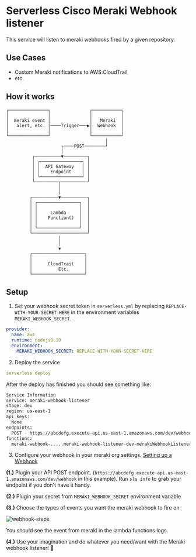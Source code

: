 <!--
title: 'AWS Serverless meraki Webhook Listener example in NodeJS'
description: 'This service will listen to Cisco Meraki webhooks fired by alerts defined on the Meraki platform'
layout: Doc
framework: v1
platform: AWS
language: nodeJS
authorLink: 'https://github.com/gjyoung1974'
authorName: 'Gordon Young'
authorAvatar: ''
-->
# Serverless Cisco Meraki Webhook listener

This service will listen to meraki webhooks fired by a given repository.

## Use Cases

* Custom Meraki notifications to AWS:CloudTrail
* etc.

## How it works

```
┌───────────────┐               ┌───────────┐
│               │               │           │
│  meraki event │               │   Meraki  │
│   alert, etc. │────Trigger───▶│  Webhook  │
│               │               │           │
└───────────────┘               └───────────┘
                                      │
                     ┌────POST────────┘
                     │
          ┌──────────▼─────────┐
          │ ┌────────────────┐ │
          │ │  API Gateway   │ │
          │ │    Endpoint    │ │
          │ └────────────────┘ │
          └─────────┬──────────┘
                    │
                    │
         ┌──────────▼──────────┐
         │ ┌────────────────┐  │
         │ │                │  │
         │ │     Lambda     │  │
         │ │    Function()  │  │
         │ │                │  │
         │ └────────────────┘  │
         └─────────────────────┘
                    │
                    │
                    ▼
         ┌────────────────────┐
         │                    │
         │      CloudTrail    │
         │          Etc.      │
         └────────────────────┘
```

## Setup

1. Set your webhook secret token in `serverless.yml` by replacing `REPLACE-WITH-YOUR-SECRET-HERE` in the environment variables `MERAKI_WEBHOOK_SECRET`.

  ```yml
  provider:
    name: aws
    runtime: nodejs8.10
    environment:
      MERAKI_WEBHOOK_SECRET: REPLACE-WITH-YOUR-SECRET-HERE
  ```

2. Deploy the service

  ```yaml
  serverless deploy
  ```

  After the deploy has finished you should see something like:    
  
  ```sh
  Service Information
  service: meraki-webhook-listener
  stage: dev
  region: us-east-1
  api keys:
    None
  endpoints:
    POST - https://abcdefg.execute-api.us-east-1.amazonaws.com/dev/webhook
  functions:
    meraki-webhook-.....meraki-webhook-listener-dev-merakiWebhookListener
  ```

3. Configure your webhook in your meraki org settings. [Setting up a Webhook](https://documentation.meraki.com/zGeneral_Administration/Other_Topics/Webhooks)

  **(1.)** Plugin your API POST endpoint. (`https://abcdefg.execute-api.us-east-1.amazonaws.com/dev/webhook` in this example). Run `sls info` to grab your endpoint if you don't have it handy.

  **(2.)** Plugin your secret from `MERAKI_WEBHOOK_SECRET` environment variable

  **(3.)** Choose the types of events you want the meraki webhook to fire on

  ![webhook-steps](https://example.com/TODO).    


  You should see the event from meraki in the lambda functions logs.

**(4.)** Use your imagination and do whatever you need/want with the Meraki webhook listener! 🎉

